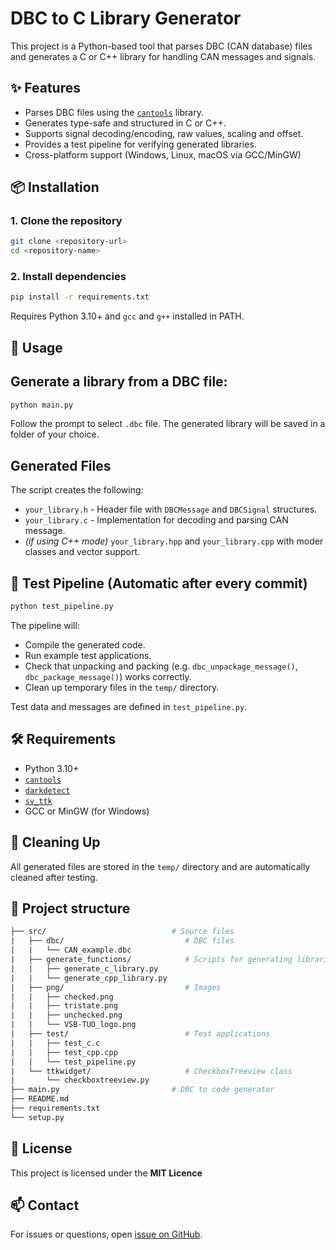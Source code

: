 # DBC to C Library Generator

This project is a Python-based tool that parses DBC (CAN database) files and generates a C or C++ library for handling CAN messages and signals.

## ✨ Features

- Parses DBC files using the [`cantools`](https://github.com/eerimoq/cantools) library.
- Generates type-safe and structured in C or C++.
- Supports signal decoding/encoding, raw values, scaling and offset.
- Provides a test pipeline for verifying generated libraries.
- Cross-platform support (Windows, Linux, macOS via GCC/MinGW)

## 📦 Installation

### 1. Clone the repository

```sh
git clone <repository-url>
cd <repository-name>
```

### 2. Install dependencies

```sh
pip install -r requirements.txt
```
Requires Python 3.10+ and `gcc` and `g++` installed in PATH.

## 🚀 Usage

## Generate a library from a DBC file:
```sh
python main.py
```
Follow the prompt to select `.dbc` file. The generated library will be saved in a folder of your choice.

## Generated Files
The script creates the following:

- `your_library.h` - Header file with `DBCMessage` and `DBCSignal` structures.
- `your_library.c` - Implementation for decoding and parsing CAN message.
- *(if using C++ mode)* `your_library.hpp` and `your_library.cpp` with moder classes and vector support.

## 🧪 Test Pipeline (Automatic after every commit)
```sh
python test_pipeline.py
```
The pipeline will:
- Compile the generated code.
- Run example test applications.
- Check that unpacking and packing (e.g. `dbc_unpackage_message()`, `dbc_package_message()`) works correctly.
- Clean up temporary files in the `temp/` directory.

Test data and messages are defined in `test_pipeline.py`.

## 🛠 Requirements
- Python 3.10+
- [`cantools`](https://github.com/eerimoq/cantools)
- [`darkdetect`](https://github.com/albertosottile/darkdetect)
- [`sv_ttk`](https://github.com/rdbende/Sun-Valley-ttk-theme)
- GCC or MinGW (for Windows)

## 🧹 Cleaning Up
All generated files are stored in the `temp/` directory and are automatically cleaned after testing.

## 📁 Project structure
```graphql
├── src/                            # Source files
|   ├── dbc/                           # DBC files
|   |   └── CAN_example.dbc
|   ├── generate_functions/            # Scripts for generating libraries
|   |   ├── generate_c_library.py
|   |   └── generate_cpp_library.py
|   ├── png/                           # Images
|   |   ├── checked.png
|   |   ├── tristate.png
|   |   ├── unchecked.png
|   |   └── VSB-TUO_logo.png
|   ├── test/                          # Test applications
|   |   ├── test_c.c
|   |   ├── test_cpp.cpp
|   |   └── test_pipeline.py
|   └── ttkwidget/                     # CheckboxTreeview class
|       └── checkboxtreeview.py
├── main.py                         # DBC to code generator
├── README.md
├── requirements.txt
└── setup.py
```

## 📝 License
This project is licensed under the <b>MIT Licence</b>

## 📫 Contact
For issues or questions, open [issue on GitHub](https://github.com/mobility-lab-vsb/can-library-generator/issues).